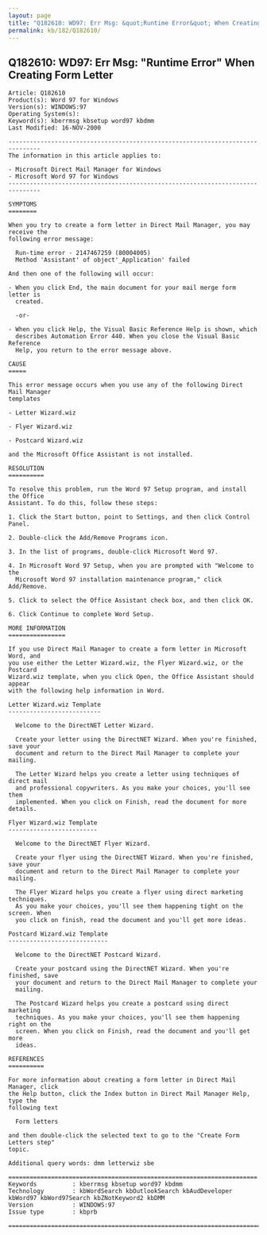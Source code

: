 ```yaml
---
layout: page
title: "Q182610: WD97: Err Msg: &quot;Runtime Error&quot; When Creating Form Letter"
permalink: kb/182/Q182610/
---
```


## Q182610: WD97: Err Msg: &quot;Runtime Error&quot; When Creating Form Letter

	Article: Q182610
	Product(s): Word 97 for Windows
	Version(s): WINDOWS:97
	Operating System(s): 
	Keyword(s): kberrmsg kbsetup word97 kbdmm
	Last Modified: 16-NOV-2000
	
	-------------------------------------------------------------------------------
	The information in this article applies to:
	
	- Microsoft Direct Mail Manager for Windows 
	- Microsoft Word 97 for Windows 
	-------------------------------------------------------------------------------
	
	SYMPTOMS
	========
	
	When you try to create a form letter in Direct Mail Manager, you may receive the
	following error message:
	
	  Run-time error - 2147467259 (80004005)
	  Method 'Assistant' of object'_Application' failed
	
	And then one of the following will occur:
	
	- When you click End, the main document for your mail merge form letter is
	  created.
	
	  -or-
	
	- When you click Help, the Visual Basic Reference Help is shown, which
	  describes Automation Error 440. When you close the Visual Basic Reference
	  Help, you return to the error message above.
	
	CAUSE
	=====
	
	This error message occurs when you use any of the following Direct Mail Manager
	templates
	
	- Letter Wizard.wiz
	
	- Flyer Wizard.wiz
	
	- Postcard Wizard.wiz
	
	and the Microsoft Office Assistant is not installed.
	
	RESOLUTION
	==========
	
	To resolve this problem, run the Word 97 Setup program, and install the Office
	Assistant. To do this, follow these steps:
	
	1. Click the Start button, point to Settings, and then click Control Panel.
	
	2. Double-click the Add/Remove Programs icon.
	
	3. In the list of programs, double-click Microsoft Word 97.
	
	4. In Microsoft Word 97 Setup, when you are prompted with "Welcome to the
	  Microsoft Word 97 installation maintenance program," click Add/Remove.
	
	5. Click to select the Office Assistant check box, and then click OK.
	
	6. Click Continue to complete Word Setup.
	
	MORE INFORMATION
	================
	
	If you use Direct Mail Manager to create a form letter in Microsoft Word, and
	you use either the Letter Wizard.wiz, the Flyer Wizard.wiz, or the Postcard
	Wizard.wiz template, when you click Open, the Office Assistant should appear
	with the following help information in Word.
	
	Letter Wizard.wiz Template
	--------------------------
	
	  Welcome to the DirectNET Letter Wizard.
	
	  Create your letter using the DirectNET Wizard. When you're finished, save your
	  document and return to the Direct Mail Manager to complete your mailing.
	
	  The Letter Wizard helps you create a letter using techniques of direct mail
	  and professional copywriters. As you make your choices, you'll see them
	  implemented. When you click on Finish, read the document for more details.
	
	Flyer Wizard.wiz Template
	-------------------------
	
	  Welcome to the DirectNET Flyer Wizard.
	
	  Create your flyer using the DirectNET Wizard. When you're finished, save your
	  document and return to the Direct Mail Manager to complete your mailing.
	
	  The Flyer Wizard helps you create a flyer using direct marketing techniques.
	  As you make your choices, you'll see them happening tight on the screen. When
	  you click on finish, read the document and you'll get more ideas.
	
	Postcard Wizard.wiz Template
	----------------------------
	
	  Welcome to the DirectNET Postcard Wizard.
	
	  Create your postcard using the DirectNET Wizard. When you're finished, save
	  your document and return to the Direct Mail Manager to complete your
	  mailing.
	
	  The Postcard Wizard helps you create a postcard using direct marketing
	  techniques. As you make your choices, you'll see them happening right on the
	  screen. When you click on Finish, read the document and you'll get more
	  ideas.
	
	REFERENCES
	==========
	
	For more information about creating a form letter in Direct Mail Manager, click
	the Help button, click the Index button in Direct Mail Manager Help, type the
	following text
	
	  Form letters
	
	and then double-click the selected text to go to the "Create Form Letters step"
	topic.
	
	Additional query words: dmm letterwiz sbe
	
	======================================================================
	Keywords          : kberrmsg kbsetup word97 kbdmm 
	Technology        : kbWordSearch kbOutlookSearch kbAudDeveloper kbWord97 kbWord97Search kbZNotKeyword2 kbDMM
	Version           : WINDOWS:97
	Issue type        : kbprb
	
	=============================================================================
	
